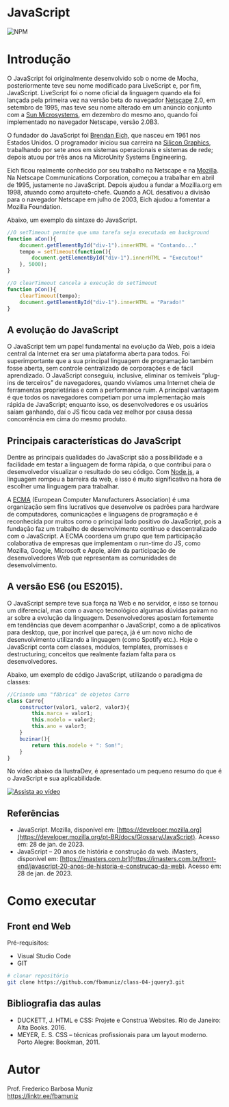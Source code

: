 # JavaScript
![NPM](https://img.shields.io/npm/l/react)
# Introdução

O JavaScript foi originalmente desenvolvido sob o nome de Mocha, posteriormente teve seu nome modificado para LiveScript e, por fim, JavaScript. LiveScript foi o nome oficial da linguagem quando ela foi lançada pela primeira vez na versão beta do navegador [Netscape](#) 2.0, em setembro de 1995, mas teve seu nome alterado em um anúncio conjunto com a [Sun Microsystems](#), em dezembro do mesmo ano, quando foi implementado no navegador Netscape, versão 2.0B3.

O fundador do JavaScript foi [Brendan Eich](#), que nasceu em 1961 nos Estados Unidos. O programador iniciou sua carreira na [Silicon Graphics](#), trabalhando por sete anos em sistemas operacionais e sistemas de rede; depois atuou por três anos na MicroUnity Systems Engineering.

Eich ficou realmente conhecido por seu trabalho na Netscape e na [Mozilla](#). Na Netscape Communications Corporation, começou a trabalhar em abril de 1995, justamente no JavaScript. Depois ajudou a fundar a Mozilla.org em 1998, atuando como arquiteto-chefe. Quando a AOL desativou a divisão para o navegador Netscape em julho de 2003, Eich ajudou a fomentar a Mozilla Foundation.

Abaixo, um exemplo da sintaxe do JavaScript.

```javascript
//O setTimeout permite que uma tarefa seja executada em background
function aCon(){
    document.getElementById("div-1").innerHTML = "Contando..."
    tempo = setTimeout(function(){
        document.getElementById("div-1").innerHTML = "Executou!"
    }, 5000);
}

//O clearTimeout cancela a execução do setTimeout
function pCon(){
    clearTimeout(tempo);
    document.getElementById("div-1").innerHTML = "Parado!"
}
```

## A evolução do JavaScript
O JavaScript tem um papel fundamental na evolução da Web, pois a ideia central da Internet era ser uma plataforma aberta para todos. Foi superimportante que a sua principal linguagem de programação também fosse aberta, sem controle centralizado de corporações e de fácil aprendizado. O JavaScript conseguiu, inclusive, eliminar os temíveis “plug-ins de terceiros” de navegadores, quando vivíamos uma Internet cheia de ferramentas proprietárias e com a performance ruim. A principal vantagem é que todos os navegadores competiam por uma implementação mais rápida de JavaScript; enquanto isso, os desenvolvedores e os usuários saíam ganhando, daí o JS ficou cada vez melhor por causa dessa concorrência em cima do mesmo produto.

## Principais características do JavaScript
Dentre as principais qualidades do JavaScript são a possibilidade e a facilidade em testar a linguagem de forma rápida, o que contribui para o desenvolvedor visualizar o resultado do seu código. Com [Node.js](#), a linguagem rompeu a barreira da web, e isso é muito significativo na hora de escolher uma linguagem para trabalhar. 

A [ECMA](#) (European Computer Manufacturers Association) é uma organização sem fins lucrativos que desenvolve os padrões para hardware de computadores, comunicações e linguagens de programação e é reconhecida por muitos como o principal lado positivo do JavaScript, pois a fundação faz um trabalho de desenvolvimento contínuo e descentralizado com o JavaScript. A ECMA coordena um grupo que tem participação colaborativa de empresas que implementam o run-time do JS, como Mozilla, Google, Microsoft e Apple, além da participação de desenvolvedores Web que representam as comunidades de desenvolvimento.

## A versão ES6 (ou ES2015).
O JavaScript sempre teve sua força na Web e no servidor, e isso se tornou um diferencial, mas com o avanço tecnológico algumas dúvidas pairam no ar sobre a evolução da linguagem. Desenvolvedores apostam fortemente em tendências que devem acompanhar o JavaScript, como a de aplicativos para desktop, que, por incrível que pareça, já é um novo nicho de desenvolvimento utilizando a linguagem (como Spotify etc.). Hoje o JavaScript conta com classes, módulos, templates, promisses e destructuring; conceitos que realmente faziam falta para os desenvolvedores. 

Abaixo, um exemplo de código JavaScript, utilizando o paradigma de classes:
```javascript
//Criando uma "fábrica" de objetos Carro
class Carro{
    constructor(valor1, valor2, valor3){
        this.marca = valor1;
        this.modelo = valor2;
        this.ano = valor3;
    }
    buzinar(){
        return this.modelo + ": Som!";
    }
}
```

No vídeo abaixo da IlustraDev, é apresentado um pequeno resumo do que é o JavaScript e sua aplicabilidade. 

[![Assista ao vídeo](https://img.youtube.com/vi/IJvVx2HMbNk/maxresdefault.jpg)](https://www.youtube.com/watch?v=IJvVx2HMbNk)

## Referências

- JavaScript. Mozilla, disponível em: [https://developer.mozilla.org](https://developer.mozilla.org/pt-BR/docs/Glossary/JavaScript). Acesso em: 28 de jan. de 2023.
- JavaScript – 20 anos de história e construção da web. iMasters, disponível em: [https://imasters.com.br](https://imasters.com.br/front-end/javascript-20-anos-de-historia-e-construcao-da-web). Acesso em: 28 de jan. de 2023.

# Como executar

## Front end Web
Pré-requisitos: 
- Visual Studio Code
- GIT

```bash
# clonar repositório
git clone https://github.com/fbamuniz/class-04-jquery3.git

```

## Bibliografia das aulas

- DUCKETT, J. HTML e CSS: Projete e Construa Websites. Rio de Janeiro: Alta Books. 2016.
- MEYER, E. S. CSS – técnicas profissionais para um layout moderno. Porto Alegre: Bookman, 2011.


# Autor

Prof. Frederico Barbosa Muniz<br>
https://linktr.ee/fbamuniz
